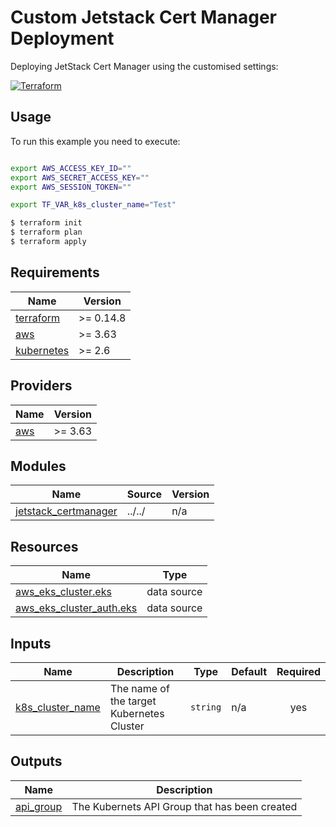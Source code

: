 # Custom Jetstack Cert Manager Deployment

Deploying JetStack Cert Manager using the customised settings:

[![Terraform](https://img.shields.io/badge/tf->%3D0.14.8-blue.svg)](https://www.terraform.io/downloads)


## Usage

To run this example you need to execute:

```bash

export AWS_ACCESS_KEY_ID=""
export AWS_SECRET_ACCESS_KEY=""
export AWS_SESSION_TOKEN=""

export TF_VAR_k8s_cluster_name="Test"

$ terraform init
$ terraform plan
$ terraform apply
```

<!-- BEGIN_TF_DOCS -->
## Requirements

| Name | Version |
|------|---------|
| <a name="requirement_terraform"></a> [terraform](#requirement\_terraform) | >= 0.14.8 |
| <a name="requirement_aws"></a> [aws](#requirement\_aws) | >= 3.63 |
| <a name="requirement_kubernetes"></a> [kubernetes](#requirement\_kubernetes) | >= 2.6 |

## Providers

| Name | Version |
|------|---------|
| <a name="provider_aws"></a> [aws](#provider\_aws) | >= 3.63 |

## Modules

| Name | Source | Version |
|------|--------|---------|
| <a name="module_jetstack_certmanager"></a> [jetstack\_certmanager](#module\_jetstack\_certmanager) | ../../ | n/a |

## Resources

| Name | Type |
|------|------|
| [aws_eks_cluster.eks](https://registry.terraform.io/providers/hashicorp/aws/latest/docs/data-sources/eks_cluster) | data source |
| [aws_eks_cluster_auth.eks](https://registry.terraform.io/providers/hashicorp/aws/latest/docs/data-sources/eks_cluster_auth) | data source |

## Inputs

| Name | Description | Type | Default | Required |
|------|-------------|------|---------|:--------:|
| <a name="input_k8s_cluster_name"></a> [k8s\_cluster\_name](#input\_k8s\_cluster\_name) | The name of the target Kubernetes Cluster | `string` | n/a | yes |

## Outputs

| Name | Description |
|------|-------------|
| <a name="output_api_group"></a> [api\_group](#output\_api\_group) | The Kubernets API Group that has been created |
<!-- END_TF_DOCS -->
